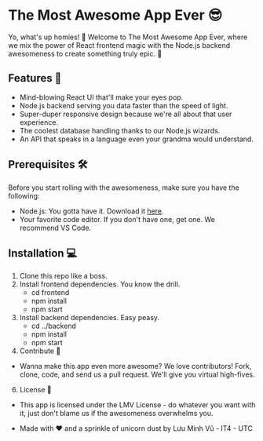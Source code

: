 # The Most Awesome App Ever 😎

Yo, what's up homies! 👋 Welcome to The Most Awesome App Ever, where we mix the power of React frontend magic with the Node.js backend awesomeness to create something truly epic. 🚀

## Features 🌟

- Mind-blowing React UI that'll make your eyes pop.
- Node.js backend serving you data faster than the speed of light.
- Super-duper responsive design because we're all about that user experience.
- The coolest database handling thanks to our Node.js wizards.
- An API that speaks in a language even your grandma would understand.

## Prerequisites 🛠️

Before you start rolling with the awesomeness, make sure you have the following:

- Node.js: You gotta have it. Download it [here](https://nodejs.org/).
- Your favorite code editor. If you don't have one, get one. We recommend VS Code.

## Installation 💻

1. Clone this repo like a boss.
2. Install frontend dependencies. You know the drill.
   - cd frontend
   - npm install
   - npm start
4. Install backend dependencies. Easy peasy.
   - cd ../backend
   - npm install
   - npm start
5. Contribute 🤝
- Wanna make this app even more awesome? We love contributors! Fork, clone, code, and send us a pull request. We'll give you virtual high-fives.

6. License 📜
- This app is licensed under the LMV License - do whatever you want with it, just don't blame us if the awesomeness overwhelms you.

- Made with ❤️ and a sprinkle of unicorn dust by Lưu Minh Vũ - IT4 - UTC
